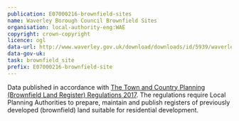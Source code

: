 ```yaml
---
publication: E07000216-brownfield-sites
name: Waverley Borough Council Brownfield Sites
organisation: local-authority-eng:WAE
copyright: crown-copyright
licence: ogl
data-url: http://www.waverley.gov.uk/download/downloads/id/5939/waverley_brownfield_land_register_csv.csv
data-gov-uk: 
task: brownfield_site
prefix: E07000216-brownfield-site
---
```


Data published in accordance with [The Town and Country Planning (Brownfield Land Register) Regulations 2017](http://www.legislation.gov.uk/uksi/2017/403/contents/made).
The regulations require Local Planning Authorities to prepare, maintain and publish registers of previously developed (brownfield) land suitable for residential development.

